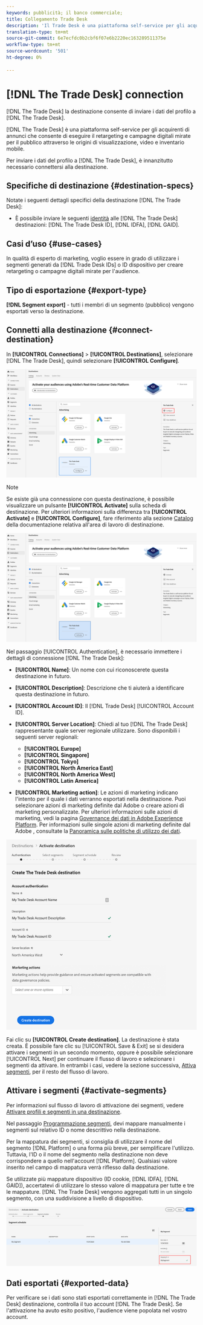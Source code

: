 ```yaml
---
keywords: pubblicità; il banco commerciale;
title: Collegamento Trade Desk
description: 'Il Trade Desk è una piattaforma self-service per gli acquirenti di annunci che esegue retargeting e campagne digitali mirate per il pubblico attraverso fonti di visualizzazione, video e inventario mobile. '
translation-type: tm+mt
source-git-commit: 6e7ecfdc0b2cbf6f07e6b2220ec163289511375e
workflow-type: tm+mt
source-wordcount: '501'
ht-degree: 0%

---
```



# [!DNL The Trade Desk] connection

[!DNL The Trade Desk] la destinazione consente di inviare i dati del profilo a  [!DNL The Trade Desk].

[!DNL The Trade Desk] è una piattaforma self-service per gli acquirenti di annunci che consente di eseguire il retargeting e campagne digitali mirate per il pubblico attraverso le origini di visualizzazione, video e inventario mobile.

Per inviare i dati del profilo a [!DNL The Trade Desk], è innanzitutto necessario connettersi alla destinazione.

## Specifiche di destinazione {#destination-specs}

Notate i seguenti dettagli specifici della destinazione [!DNL The Trade Desk]:

* È possibile inviare le seguenti [identità](../../../identity-service/namespaces.md) alle [!DNL The Trade Desk] destinazioni: [!DNL The Trade Desk ID], [!DNL IDFA], [!DNL GAID].

## Casi d’uso {#use-cases}

In qualità di esperto di marketing, voglio essere in grado di utilizzare i segmenti generati da [!DNL Trade Desk IDs] o ID dispositivo per creare retargeting o campagne digitali mirate per l&#39;audience.

## Tipo di esportazione {#export-type}

**[!DNL Segment export]** - tutti i membri di un segmento (pubblico) vengono esportati verso la destinazione.

## Connetti alla destinazione {#connect-destination}

In **[!UICONTROL Connections]** > **[!UICONTROL Destinations]**, selezionare [!DNL The Trade Desk], quindi selezionare **[!UICONTROL Configure]**.

![Configurare La Destinazione Del Desktop Commerciale](../../assets/catalog/advertising/tradedesk/configure.png)

>[!NOTE]
>
>Se esiste già una connessione con questa destinazione, è possibile visualizzare un pulsante **[!UICONTROL Activate]** sulla scheda di destinazione. Per ulteriori informazioni sulla differenza tra **[!UICONTROL Activate]** e **[!UICONTROL Configure]**, fare riferimento alla sezione [Catalog](../../ui/destinations-workspace.md#catalog) della documentazione relativa all&#39;area di lavoro di destinazione.
>
>![Attivare La Destinazione Del Scrivania](../../assets/catalog/advertising/tradedesk/activate.png)

Nel passaggio [!UICONTROL Authentication], è necessario immettere i dettagli di connessione [!DNL The Trade Desk]:

* **[!UICONTROL Name]**: Un nome con cui riconoscerete questa destinazione in futuro.
* **[!UICONTROL Description]**: Descrizione che ti aiuterà a identificare questa destinazione in futuro.
* **[!UICONTROL Account ID]**: Il [!DNL Trade Desk] [!UICONTROL Account ID].
* **[!UICONTROL Server Location]**: Chiedi al tuo  [!DNL The Trade Desk] rappresentante quale server regionale utilizzare. Sono disponibili i seguenti server regionali:

   * **[!UICONTROL Europe]**
   * **[!UICONTROL Singapore]**
   * **[!UICONTROL Tokyo]**
   * **[!UICONTROL North America East]**
   * **[!UICONTROL North America West]**
   * **[!UICONTROL Latin America]**

* **[!UICONTROL Marketing action]**: Le azioni di marketing indicano l&#39;intento per il quale i dati verranno esportati nella destinazione. Puoi selezionare  azioni di marketing definite dal Adobe o creare azioni di marketing personalizzate. Per ulteriori informazioni sulle azioni di marketing, vedi la pagina [Governance dei dati in Adobe Experience Platform](../../../data-governance/policies/overview.md). Per informazioni sulle singole azioni di marketing definite dal Adobe , consultate la [Panoramica sulle politiche di utilizzo dei dati](../../../data-governance/policies/overview.md).

![Passaggio Autenticazione Desktop Commerciale](../../assets/catalog/advertising/tradedesk/authenticate.png)

Fai clic su **[!UICONTROL Create destination]**. La destinazione è stata creata. È possibile fare clic su [!UICONTROL Save & Exit] se si desidera attivare i segmenti in un secondo momento, oppure è possibile selezionare [!UICONTROL Next] per continuare il flusso di lavoro e selezionare i segmenti da attivare. In entrambi i casi, vedere la sezione successiva, [Attiva segmenti](#activate-segments), per il resto del flusso di lavoro.

## Attivare i segmenti {#activate-segments}

Per informazioni sul flusso di lavoro di attivazione dei segmenti, vedere [Attivare profili e segmenti in una destinazione](../../ui/activate-destinations.md#select-attributes).

Nel passaggio [Programmazione segmenti](../../ui/activate-destinations.md#segment-schedule), devi mappare manualmente i segmenti sul relativo ID o nome descrittivo nella destinazione.

Per la mappatura dei segmenti, si consiglia di utilizzare il nome del segmento [!DNL Platform] o una forma più breve, per semplificare l&#39;utilizzo. Tuttavia, l&#39;ID o il nome del segmento nella destinazione non deve corrispondere a quello nell&#39;account [!DNL Platform]. Qualsiasi valore inserito nel campo di mappatura verrà riflesso dalla destinazione.

Se utilizzate più mappature dispositivo (ID cookie, [!DNL IDFA], [!DNL GAID]), accertatevi di utilizzare lo stesso valore di mappatura per tutte e tre le mappature. [!DNL The Trade Desk] vengono aggregati tutti in un singolo segmento, con una suddivisione a livello di dispositivo.

![ID mappatura segmento](../../assets/common/segment-mapping-id.png)

## Dati esportati {#exported-data}

Per verificare se i dati sono stati esportati correttamente in [!DNL The Trade Desk] destinazione, controlla il tuo account [!DNL The Trade Desk]. Se l&#39;attivazione ha avuto esito positivo, l&#39;audience viene popolata nel vostro account.
